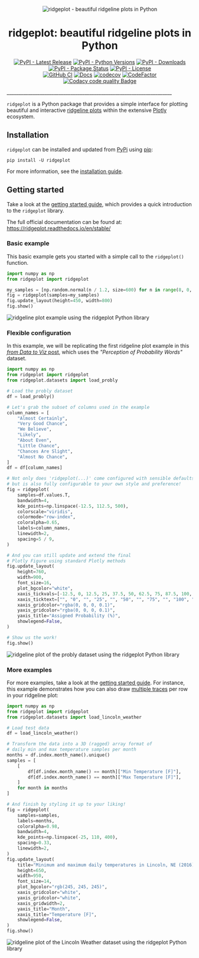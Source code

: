 <p align="center">
    <img src="docs/_static/img/logo-wide.png" alt="ridgeplot - beautiful ridgeline plots in Python">
</p>

<h1 id="ridgeplot" align="center">
    ridgeplot: beautiful ridgeline plots in Python
</h1>

<p align="center">
  <!-- TODO: https://bestpractices.coreinfrastructure.org/en -->
  <!-- TODO: https://www.gitpod.io/docs/getting-started -->
  <a href="https://pypi.org/project/ridgeplot/"><img src="https://img.shields.io/pypi/v/ridgeplot" alt="PyPI - Latest Release"></a>
  <a href="https://github.com/tpvasconcelos/ridgeplot/"><img src="https://img.shields.io/pypi/pyversions/ridgeplot" alt="PyPI - Python Versions"></a>
  <a href="https://pypi.org/project/ridgeplot/"><img src="https://img.shields.io/pypi/dm/ridgeplot" alt="PyPI - Downloads"></a>
  <a href="https://pypi.org/project/ridgeplot/"><img src="https://img.shields.io/pypi/status/ridgeplot.svg" alt="PyPI - Package Status"></a>
  <a href="https://github.com/tpvasconcelos/ridgeplot/blob/main/LICENSE"><img src="https://img.shields.io/pypi/l/ridgeplot" alt="PyPI - License"></a>
  <br>
  <a href="https://github.com/tpvasconcelos/ridgeplot/actions/workflows/ci.yaml/"><img src="https://github.com/tpvasconcelos/ridgeplot/actions/workflows/ci.yaml/badge.svg" alt="GitHub CI"></a>
  <a href="https://ridgeplot.readthedocs.io/en/latest/"><img src="https://readthedocs.org/projects/ridgeplot/badge/?version=latest&style=flat" alt="Docs"></a>
  <a href="https://codecov.io/gh/tpvasconcelos/ridgeplot"><img src="https://codecov.io/gh/tpvasconcelos/ridgeplot/branch/main/graph/badge.svg" alt="codecov"></a>
  <a href="https://www.codefactor.io/repository/github/tpvasconcelos/ridgeplot"><img src="https://www.codefactor.io/repository/github/tpvasconcelos/ridgeplot/badge" alt="CodeFactor"></a>
  <a href="https://app.codacy.com/gh/tpvasconcelos/ridgeplot/dashboard?utm_source=gh&utm_medium=referral&utm_content=&utm_campaign=Badge_grade"><img src="https://app.codacy.com/project/badge/Grade/e21652ac49874b6f94ed3c9b7ac77021" alt="Codacy code quality Badge"></a>
</p>
______________________________________________________________________

`ridgeplot` is a Python package that provides a simple interface for plotting beautiful and interactive [ridgeline plots](https://www.data-to-viz.com/graph/ridgeline.html) within the extensive [Plotly](https://plotly.com/python/) ecosystem.

## Installation

`ridgeplot` can be installed and updated from [PyPi](https://pypi.org/project/ridgeplot/) using [pip](https://pip.pypa.io/en/stable/quickstart/):

```shell
pip install -U ridgeplot
```

For more information, see the [installation guide](https://ridgeplot.readthedocs.io/en/stable/getting_started/installation.html).

## Getting started

Take a look at the [getting started guide](https://ridgeplot.readthedocs.io/en/stable/getting_started/getting_started.html), which provides a quick introduction to the `ridgeplot` library.

The full official documentation can be found at: https://ridgeplot.readthedocs.io/en/stable/

### Basic example

This basic example gets you started with a simple call to the `ridgeplot()` function.

```python
import numpy as np
from ridgeplot import ridgeplot

my_samples = [np.random.normal(n / 1.2, size=600) for n in range(8, 0, -1)]
fig = ridgeplot(samples=my_samples)
fig.update_layout(height=450, width=800)
fig.show()
```

![ridgeline plot example using the ridgeplot Python library](docs/_static/charts/basic.webp)

### Flexible configuration

In this example, we will be replicating the first ridgeline plot example in this [_from Data to Viz_ post](https://www.data-to-viz.com/graph/ridgeline.html), which uses the _"Perception of Probability Words"_ dataset.

```python
import numpy as np
from ridgeplot import ridgeplot
from ridgeplot.datasets import load_probly

# Load the probly dataset
df = load_probly()

# Let's grab the subset of columns used in the example
column_names = [
    "Almost Certainly",
    "Very Good Chance",
    "We Believe",
    "Likely",
    "About Even",
    "Little Chance",
    "Chances Are Slight",
    "Almost No Chance",
]
df = df[column_names]

# Not only does 'ridgeplot(...)' come configured with sensible defaults
# but is also fully configurable to your own style and preference!
fig = ridgeplot(
    samples=df.values.T,
    bandwidth=4,
    kde_points=np.linspace(-12.5, 112.5, 500),
    colorscale="viridis",
    colormode="row-index",
    coloralpha=0.65,
    labels=column_names,
    linewidth=2,
    spacing=5 / 9,
)

# And you can still update and extend the final
# Plotly Figure using standard Plotly methods
fig.update_layout(
    height=760,
    width=900,
    font_size=16,
    plot_bgcolor="white",
    xaxis_tickvals=[-12.5, 0, 12.5, 25, 37.5, 50, 62.5, 75, 87.5, 100, 112.5],
    xaxis_ticktext=["", "0", "", "25", "", "50", "", "75", "", "100", ""],
    xaxis_gridcolor="rgba(0, 0, 0, 0.1)",
    yaxis_gridcolor="rgba(0, 0, 0, 0.1)",
    yaxis_title="Assigned Probability (%)",
    showlegend=False,
)

# Show us the work!
fig.show()
```

![ridgeline plot of the probly dataset using the ridgeplot Python library](docs/_static/charts/probly.webp)

### More examples

For more examples, take a look at the [getting started guide](https://ridgeplot.readthedocs.io/en/stable/getting_started/getting_started.html). For instance, this example demonstrates how you can also draw [multiple traces](https://ridgeplot.readthedocs.io/en/stable/getting_started/getting_started.html#more-traces) per row in your ridgeline plot:

```python
import numpy as np
from ridgeplot import ridgeplot
from ridgeplot.datasets import load_lincoln_weather

# Load test data
df = load_lincoln_weather()

# Transform the data into a 3D (ragged) array format of
# daily min and max temperature samples per month
months = df.index.month_name().unique()
samples = [
    [
        df[df.index.month_name() == month]["Min Temperature [F]"],
        df[df.index.month_name() == month]["Max Temperature [F]"],
    ]
    for month in months
]

# And finish by styling it up to your liking!
fig = ridgeplot(
    samples=samples,
    labels=months,
    coloralpha=0.98,
    bandwidth=4,
    kde_points=np.linspace(-25, 110, 400),
    spacing=0.33,
    linewidth=2,
)
fig.update_layout(
    title="Minimum and maximum daily temperatures in Lincoln, NE (2016)",
    height=650,
    width=950,
    font_size=14,
    plot_bgcolor="rgb(245, 245, 245)",
    xaxis_gridcolor="white",
    yaxis_gridcolor="white",
    xaxis_gridwidth=2,
    yaxis_title="Month",
    xaxis_title="Temperature [F]",
    showlegend=False,
)
fig.show()
```

![ridgeline plot of the Lincoln Weather dataset using the ridgeplot Python library](docs/_static/charts/lincoln_weather.webp)
